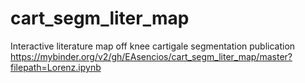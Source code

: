 # cart_segm_liter_map
Interactive literature map off knee cartigale segmentation publication
https://mybinder.org/v2/gh/EAsencios/cart_segm_liter_map/master?filepath=Lorenz.ipynb
